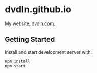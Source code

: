 # dvdln.github.io
My website, [dvdln.com](http://dvdln.com).

## Getting Started
Install and start development server with:
```sh
npm install
npm start
```

